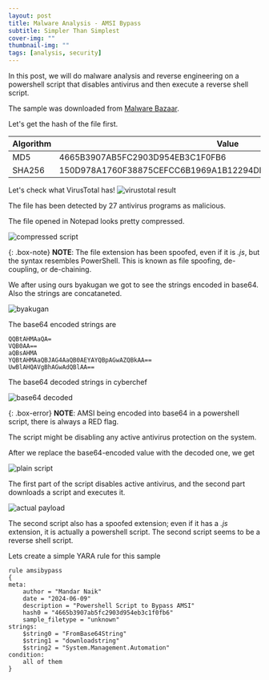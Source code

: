 ```yaml
---
layout: post
title: Malware Analysis - AMSI Bypass
subtitle: Simpler Than Simplest
cover-img: ""
thumbnail-img: ""
tags: [analysis, security]
---
```

In this post, we will do malware analysis and reverse engineering on a powershell script that disables antivirus and then execute a reverse shell script.

The sample was downloaded from [Malware Bazaar](https://bazaar.abuse.ch/sample/150d978a1760f38875cefcc6b1969a1b12294de2cdd3898cf7f119cae92ba386/). 

Let's get the hash of the file first.

|Algorithm|Value|
|-|-|
|MD5|4665B3907AB5FC2903D954EB3C1F0FB6|
|SHA256|150D978A1760F38875CEFCC6B1969A1B12294DE2CDD3898CF7F119CAE92BA386|

Let's check what VirusTotal has!
![virustotal result](../assets/img/analysis/amsi-bypas/virustotal-result.webp)

The file has been detected by 27 antivirus programs as malicious.

The file opened in Notepad looks pretty compressed.

![compressed script](../assets/img/analysis/amsi-bypas/compressed-script.webp)

{: .box-note} **NOTE**: The file extension has been spoofed, even if it is *.js*, but the syntax resembles PowerShell. This is known as file spoofing, de-coupling, or de-chaining.

We after using ours byakugan we got to see the strings encoded in base64. Also the strings are concataneted.

![byakugan](../assets/img/analysis/amsi-bypas/byakugan.webp)

The base64 encoded strings are

```
QQBtAHMAaQA=
VQB0AA==
aQBsAHMA
YQBtAHMAaQBJAG4AaQB0AEYAYQBpAGwAZQBkAA==
UwBlAHQAVgBhAGwAdQBlAA==
```

The base64 decoded strings in cyberchef

![base64 decoded](../assets/img/analysis/amsi-bypas/base64-decoded.png)

{: .box-error} **NOTE**: AMSI being encoded into base64 in a powershell script, there is always a RED flag.

The script might be disabling any active antivirus protection on the system.

After we replace the base64-encoded value with the decoded one, we get

![plain script](../assets/img/analysis/amsi-bypas/plain-script.webp)

The first part of the script disables active antivirus, and the second part downloads a script and executes it.

![actual payload](../assets/img/analysis/amsi-bypas/actual-payload.webp)

The second script also has a spoofed extension; even if it has a *.js* extension, it is actually a powershell script. The second script seems to be a reverse shell script.

Lets create a simple YARA rule for this sample
~~~
rule amsibypass
{
meta:
	author = "Mandar Naik"
	date = "2024-06-09"
	description = "Powershell Script to Bypass AMSI"
	hash0 = "4665b3907ab5fc2903d954eb3c1f0fb6"
	sample_filetype = "unknown"
strings:
	$string0 = "FromBase64String"
	$string1 = "downloadstring"
	$string2 = "System.Management.Automation"
condition:
	all of them
}
~~~
